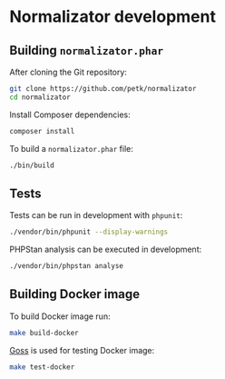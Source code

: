 # Normalizator development

## Building `normalizator.phar`

After cloning the Git repository:

```sh
git clone https://github.com/petk/normalizator
cd normalizator
```

Install Composer dependencies:

```sh
composer install
```

To build a `normalizator.phar` file:

```sh
./bin/build
```

## Tests

Tests can be run in development with `phpunit`:

```sh
./vendor/bin/phpunit --display-warnings
```

PHPStan analysis can be executed in development:

```sh
./vendor/bin/phpstan analyse
```

## Building Docker image

To build Docker image run:

```sh
make build-docker
```

[Goss](https://github.com/goss-org/goss) is used for testing Docker image:

```sh
make test-docker
```
